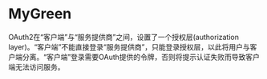 # MyGreen
OAuth2在“客户端”与“服务提供商”之间，设置了一个授权层(authorization layer)。“客户端”不能直接登录“服务提供商”，只能登录授权层，以此将用户与客户端分离。“客户端”登录需要OAuth提供的令牌，否则将提示认证失败而导致客户端无法访问服务。
